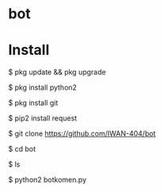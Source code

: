 # bot

# Install

$ pkg update && pkg upgrade

$ pkg install python2

$ pkg install git

$ pip2 install request

$ git clone https://github.com/IWAN-404/bot

$ cd bot

$ ls

$ python2 botkomen.py
